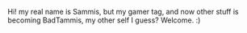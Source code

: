 Hi! my real name is Sammis, but my gamer tag, and now other stuff is becoming BadTammis, my other self I guess?  Welcome. :)
